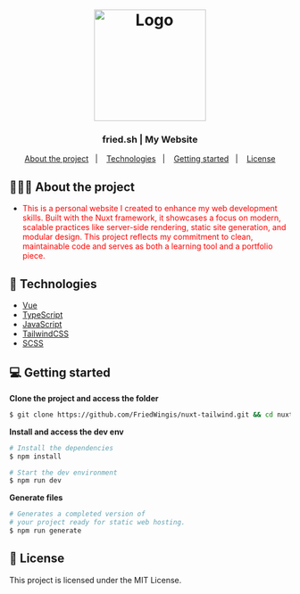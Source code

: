 <h1 align="center">
	<img alt="Logo" src="https://fried.sh/images/logo.png" width="200px" /> 
</h1>

<h3 align="center">
  fried.sh | My Website
</h3>

<p align="center">
  <a href="#-about-the-project">About the project</a>&nbsp;&nbsp;&nbsp;|&nbsp;&nbsp;&nbsp;
  <a href="#-technologies">Technologies</a>&nbsp;&nbsp;&nbsp;|&nbsp;&nbsp;&nbsp;
  <a href="#-getting-started">Getting started</a>&nbsp;&nbsp;&nbsp;|&nbsp;&nbsp;&nbsp;
  <a href="#-license">License</a>
</p>

## 👨🏻‍💻 About the project

- <p style="color: red;">This is a personal website I created to enhance my web development skills. Built with the Nuxt framework, it showcases a focus on modern, scalable practices like server-side rendering, static site generation, and modular design. This project reflects my commitment to clean, maintainable code and serves as both a learning tool and a portfolio piece.</p>

## 🚀 Technologies

- [Vue](https://vuejs.org/)
- [TypeScript](https://www.typescriptlang.org/)
- [JavaScript](https://www.javascript.com/)
- [TailwindCSS](https://tailwindcss.com/)
- [SCSS](https://sass-lang.com//)

## 💻 Getting started

**Clone the project and access the folder**

```bash
$ git clone https://github.com/FriedWingis/nuxt-tailwind.git && cd nuxt-tailwind
```

**Install and access the dev env**

```bash
# Install the dependencies
$ npm install

# Start the dev environment
$ npm run dev
```

**Generate files**

```bash
# Generates a completed version of
# your project ready for static web hosting.
$ npm run generate
```

## 📝 License

This project is licensed under the MIT License.
